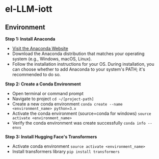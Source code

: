 # el-LLM-iott

## Environment
**Step 1: Install Anaconda**
- [Visit the Anaconda Website](https://www.anaconda.com/products/distribution)
- Download the Anaconda distribution that matches your operating system (e.g., Windows, macOS, Linux).
- Follow the installation instructions for your OS. During installation, you can choose whether to add Anaconda to your system's PATH; it's recommended to do so.

**Step 2: Create a Conda Environment**
- Open terminal or command prompt
- Navigate to project `cd ~/[project-path]`
- Create a new conda environment `conda create --name <environment_name> python=3.x`
- Activate the conda environment (source=conda for windows) `source activate <environment_name>`
- Verify the conda environment was create successfully `conda info --envs`

**Step 3: Install Hugging Face's Transformers**
- Activate conda environment `source activate <environment_name>`
- Install transformers library `pip install transformers`

